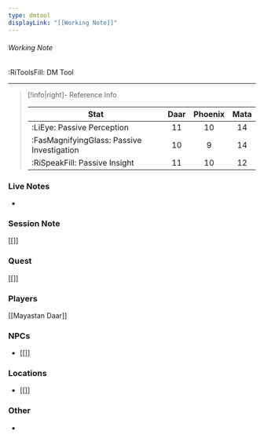 ```yaml
---
type: dmtool
displayLink: "[[Working Note]]"
---
```


###### Working Note
:RiToolsFill: DM Tool

___

> [!info|right]- Reference Info
>
> | Stat | Daar | Phoenix | Mata |
> | ---- | :----: | :----: | :----: |
> | :LiEye: Passive Perception | 11 | 10 | 14 |
> | :FasMagnifyingGlass: Passive Investigation | 10 | 9 | 14 |
> | :RiSpeakFill: Passive Insight | 11 | 10 | 12 |

### Live Notes
- 

### Session Note
[[]]

### Quest
[[]]

### Players
[[Mayastan Daar]]

### NPCs
- [[]]

### Locations
- [[]]

### Other
- 


